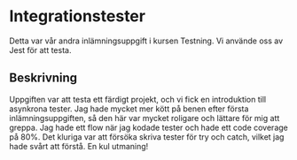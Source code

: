 # Integrationstester

Detta var vår andra inlämningsuppgift i kursen Testning. Vi använde oss av Jest för att testa.

## Beskrivning
Uppgiften var att testa ett färdigt projekt, och vi fick en introduktion till asynkrona tester. Jag hade mycket mer kött på benen efter första inlämningsuppgiften, så den här var mycket roligare och lättare för mig att greppa. Jag hade ett flow när jag kodade tester och hade ett code coverage på 80%. Det kluriga var att försöka skriva tester för try och catch, vilket jag hade svårt att förstå. En kul utmaning!
